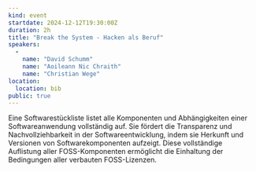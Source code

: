 ```yaml
---
kind: event
startdate: 2024-12-12T19:30:00Z
duration: 2h
title: "Break the System - Hacken als Beruf"
speakers:
  -
    name: "David Schumm"
    name: "Aoileann Nic Chraith"
    name: "Christian Wege"
location:
  location: bib
public: true
---
```

Eine Softwarestückliste listet alle Komponenten und Abhängigkeiten 
einer Softwareanwendung vollständig auf. Sie fördert die 
Transparenz und Nachvollziehbarkeit in der Softwareentwicklung, 
indem sie Herkunft und Versionen von Softwarekomponenten aufzeigt. 
Diese vollständige Auflistung aller FOSS-Komponenten 
ermöglicht die Einhaltung der Bedingungen aller verbauten FOSS-Lizenzen.
